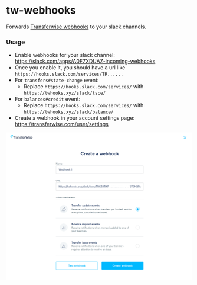 # tw-webhooks
Forwards [Transferwise webhooks](https://api-docs.transferwise.com/#profile-webhooks) to your slack channels.

### Usage

- Enable webhooks for your slack channel: https://slack.com/apps/A0F7XDUAZ-incoming-webhooks
- Once you enable it, you should have a url like `https://hooks.slack.com/services/TR......`
- For `transfers#state-change` event:
    - Replace `https://hooks.slack.com/services/` with `https://twhooks.xyz/slack/tsce/`
- For `balances#credit` event:
    - Replace `https://hooks.slack.com/services/` with `https://twhooks.xyz/slack/balance/`
- Create a webhook in your account settings page: https://transferwise.com/user/settings

![](./docs/twhooks.png?raw=true "Example")